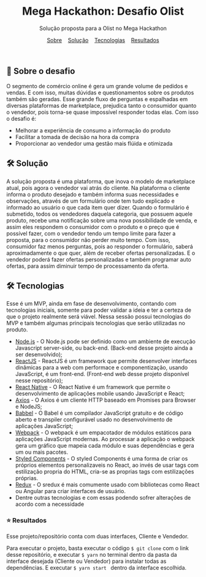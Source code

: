 <h1 align="center"> 
  Mega Hackathon: Desafio Olist 
</h1>

<p align="center">
  Solução proposta para a Olist no Mega Hackathon
</p>
<p align="center">
  <a href="#sobre">Sobre</a>&nbsp;&nbsp;&nbsp;&nbsp;<a href="#solucao">Solução</a>&nbsp;&nbsp;&nbsp;&nbsp;<a href="#tecnologias">Tecnologias</a>&nbsp;&nbsp;&nbsp;&nbsp;<a href="#resultados">Resultados</a>
</p>

<br>

<h2 id="sobre"> 🚀 Sobre o desafio </h2>

<p>
  O segmento de comércio online é gera um grande volume de pedidos e vendas. E com isso, muitas dúvidas e questionamentos sobre os produtos também são geradas. Esse grande fluxo de perguntas e espalhadas em diversas plataformas de marketplace, prejudica tanto o consumidor quanto o vendedor, pois torna-se quase impossível responder todas elas. Com isso o desafio é:
  <ul>
    <li>Melhorar a experiência de consumo a informação do produto</li>
    <li>Facilitar a tomada de decisão na hora da compra</li>
    <li>Proporcionar ao vendedor uma gestão mais flúida e otimizada</li>
  </ul>
</p>

<h2 id="solucao"> 🛠 Solução</h2>
<p> A solução proposta é uma plataforma, que inova o modelo de marketplace atual, pois agora o vendedor vai atrás do cliente. Na plataforma o cliente informa o produto desejado e também informa suas necessidades e observações, através de um formulário onde tem tudo explicado e informado ao usuário o que cada item quer dizer. Quando o formulário é submetido, todos os vendedores daquela categoria, que possuem aquele produto, recebe uma notificação sobre uma nova possibilidade de venda, e assim eles respondem o consumidor com o produto e o preço que é possível fazer, com o vendedor tendo um tempo limite para fazer a proposta, para o consumidor não perder muito tempo. Com isso, consumidor faz menos perguntas, pois ao responder o formulário, saberá aproximadamente o que quer, além de receber ofertas personalizadas. E o vendedor poderá fazer ofertas personalizadas e também programar auto ofertas, para assim diminuir tempo de processamento da oferta.
</p>

<h2 id="tecnologias" > 🛠 Tecnologias </h2>
<p> Esse é um MVP, ainda em fase de desenvolvimento, contando com tecnologias iniciais, somente para poder validar a ideia e ter a certeza de que o projeto realmente será viável.
  Nessa sessão possui tecnologias do MVP e também algumas principais tecnologias que serão utilizadas no produto.
  <ul>
    <li>
      <a href="Nodejs.org">Node.js</a> - O Node.js pode ser definido como um ambiente de execução Javascript server-side, ou back-end.
      (Back-end desse projeto ainda a ser desenvolvido);
    </li>
    <li>
      <a href="https://pt-br.reactjs.org/">ReactJS</a> - ReactJS é um framework que permite desenvolver interfaces dinâmicas para a web com performace e componentização, usando JavaScript, é um front-end.
      (Front-end web desse projeto disponível nesse repositório);
    </li>
    <li>
      <a href="https://reactnative.dev/">React Native</a> 
      - O React Native é um framework que permite o desenvolvimento de aplicações mobile usando JavaScript e React;
    </li>
    <li>
      <a href="https://github.com/axios/axios">Axios</a> 
      - O Axios é um cliente HTTP baseado em Promises para Browser e NodeJS;
    </li>
    <li>
      <a href="https://babeljs.io/">Babbel</a> 
      - O Babel é um compilador JavaScript gratuito e de código aberto e transpiler configurável usado no desenvolvimento de aplicações JavaScript;
    </li>
    <li>
      <a href="https://webpack.js.org/">Webpack</a>
      - O webpack é um empacotador de módulos estáticos para aplicações JavaScript modernas. Ao processar a aplicação o webpack gera um gráfico que mapeia cada módulo e suas dependências e gera um ou mais pacotes.
     </li>
     <li>
      <a href="https://styled-components.com/">Styled Components</a>
      - O styled Components é uma forma de criar os próprios elementos personalizaveis no React, ao invés de usar tags com estilização propria do HTML, cria-se as proprias tags com estilizações próprias.
     </li>
     <li>
      <a href="https://redux.js.org/">Redux</a>
      - O sredux é mais comumente usado com bibliotecas como React ou Angular para criar interfaces de usuário.
     </li>
     <li>
      Dentre outras tecnologias e com essas podendo sofrer alterações de acordo com a necessidade
     </li>
  </ul>
</p>

<h3 id="resultados"> ⭐ Resultados </h3>
<p> Esse projeto/repositório conta com duas interfaces, Cliente e Vendedor. </p>
<p> Para executar o projeto, basta executar o código <code>$ git clone</code> com o link desse repositório, e executar <code>$ yarn</code> no terminal dentro da pasta da interface desejada (Cliente ou Vendedor) para instalar todas as dependências. E executar <code>$ yarn start </code> dentro da interface escolhida.
</p>
